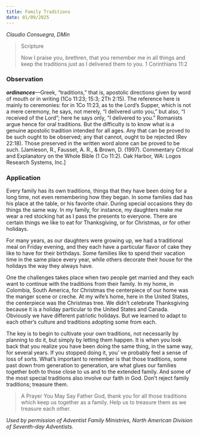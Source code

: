 ```yaml
---
title: Family Traditions
date: 01/09/2025
---
```


_Claudio Consuegra, DMin_

> <p>Scripture</p>
> Now I praise you, brethren, that you remember me in all things and keep the traditions just as I delivered them to you. 1 Corinthians 11:2

### Observation

_**ordinances**_—Greek, “traditions,” that is, apostolic directions given by word of mouth or in writing (1Co 11:23; 15:3; 2Th 2:15). The reference here is mainly to ceremonies: for in 1Co 11:23, as to the Lord’s Supper, which is not a mere ceremony, he says, not merely, “I delivered unto you,” but also, “I received of the Lord”; here he says only, “I delivered to you.” Romanists argue hence for oral traditions. But the difficulty is to know what is a genuine apostolic tradition intended for all ages. Any that can be proved to be such ought to be observed; any that cannot, ought to be rejected (Rev 22:18). Those preserved in the written word alone can be proved to be such. [Jamieson, R., Fausset, A. R., & Brown, D. (1997). Commentary Critical and Explanatory on the Whole Bible (1 Co 11:2). Oak Harbor, WA: Logos Research Systems, Inc.]

### Application

Every family has its own traditions, things that they have been doing for a long time, not even remembering how they began. In some families dad has his place at the table, or his favorite chair. During special occasions they do things the same way. In my family, for instance, my daughters make me wear a red stocking hat as I pass the presents to everyone. There are certain things we like to eat for Thanksgiving, or for Christmas, or for other holidays.

For many years, as our daughters were growing up, we had a traditional meal on Friday evening, and they each have a particular flavor of cake they like to have for their birthdays. Some families like to spend their vacation time in the same place every year, while others decorate their house for the holidays the way they always have.

One the challenges takes place when two people get married and they each want to continue with the traditions from their family. In my home, in Colombia, South America, for Christmas the centerpiece of our home was the manger scene or creche. At my wife’s home, here in the United States, the centerpiece was the Christmas tree. We didn’t celebrate Thanksgiving because it is a holiday particular to the United States and Canada. Obviously we have different patriotic holidays. But we learned to adapt to each other’s culture and traditions adopting some from each.

The key is to begin to cultivate your own traditions, not necessarily by planning to do it, but simply by letting them happen. It is when you look back that you realize you have been doing the same thing, in the same way, for several years. If you stopped doing it, you’ ve probably feel a sense of loss of sorts. What’s important to remember is that those traditions, some past down from generation to generation, are what glues our families together both to those close to us and to the extended family. And some of the most special traditions also involve our faith in God. Don’t reject family traditions; treasure them.

> <callout>A Prayer You May Say</callout>
> Father God, thank you for all those traditions which keep us together as a family. Help us to treasure them as we treasure each other.

_Used by permission of Adventist Family Ministries, North American Division of Seventh-day Adventists._